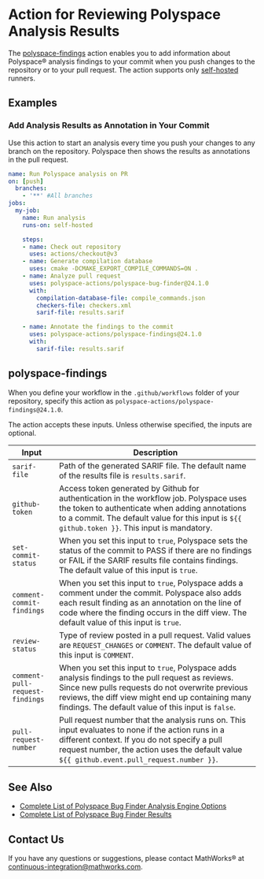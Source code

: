 # Action for Reviewing Polyspace Analysis Results

The [polyspace-findings](#polyspace-findings) action enables you to add information about Polyspace&reg; analysis findings to your commit when you push changes to the repository or to your pull request. The action supports only [self-hosted](https://docs.github.com/en/actions/hosting-your-own-runners/managing-self-hosted-runners/about-self-hosted-runners) runners.

## Examples


### Add Analysis Results as Annotation in Your Commit

Use this action to start an analysis every time you push your changes to any branch on the repository. Polyspace then shows the results as annotations in the pull request.

```yaml
name: Run Polyspace analysis on PR
on: [push]
  branches:
    - '**' #All branches
jobs:
  my-job:
    name: Run analysis
    runs-on: self-hosted

    steps:
    - name: Check out repository
      uses: actions/checkout@v3
    - name: Generate compilation database
      uses: cmake -DCMAKE_EXPORT_COMPILE_COMMANDS=ON .
    - name: Analyze pull request
      uses: polyspace-actions/polyspace-bug-finder@24.1.0
      with:
        compilation-database-file: compile_commands.json
        checkers-file: checkers.xml
        sarif-file: results.sarif

    - name: Annotate the findings to the commit
      uses: polyspace-actions/polyspace-findings@24.1.0
      with:
        sarif-file: results.sarif
```
## polyspace-findings

When you define your workflow in the `.github/workflows` folder of your repository, specify this action as `polyspace-actions/polyspace-findings@24.1.0`.

The action accepts these inputs. Unless otherwise specified, the inputs are optional.

Input                     | Description
------------------------- | ---------------
|`sarif-file`|Path of the generated SARIF file. The default name of the results file is `results.sarif`.|
|`github-token`| Access token generated by Github for authentication in the workflow job. Polyspace uses the token to authenticate when adding annotations to a commit. The default value for this input is `${{ github.token }}`. This input is mandatory.|
|`set-commit-status`|When you set this input to `true`, Polyspace sets the status of the commit to PASS if there are no findings or FAIL if the SARIF results file contains findings. The default value of this input is `true`.|
|`comment-commit-findings`| When you set this input to `true`, Polyspace adds a comment under the commit. Polyspace also adds each result finding as an annotation on the line of code where the finding occurs in the diff view. The default value of this input is `true`.|
|`review-status`| Type of review posted in a pull request. Valid values are `REQUEST_CHANGES` or `COMMENT`. The default value of this input is `COMMENT`.|
|`comment-pull-request-findings`| When you set this input to `true`, Polyspace adds analysis findings to the pull request as reviews. Since new pulls requests do not overwrite previous reviews, the diff view might end up containing many findings. The default value of this input is `false`.|
|`pull-request-number`| Pull request number that the analysis runs on. This input evaluates to none if the action runs in a different context. If you do not specify a pull request number, the action uses the default value `${{ github.event.pull_request.number }}`.|

## See Also

- [Complete List of Polyspace Bug Finder Analysis Engine Options](https://www.mathworks.com/help/bugfinder/analysis-options.html)
- [Complete List of Polyspace Bug Finder Results](https://www.mathworks.com/help/bugfinder/check-reference.html)

## Contact Us

If you have any questions or suggestions, please contact MathWorks® at [continuous-integration@mathworks.com](mailto:continuous-integration@mathworks.com).
